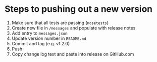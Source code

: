 Steps to pushing out a new version
==================================
1. Make sure that all tests are passing (`nosetests`)
2. Create new file in `/messages` and populate with release notes
3. Add entry to `messages.json`
4. Update version number in `README.md`
5. Commit and tag (e.g. v1.2.0)
6. Push
7. Copy change log text and paste into release on GitHub.com